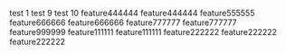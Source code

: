 test 1
test 9
test 10
feature444444
feature444444
feature555555
feature666666
feature666666
feature777777
feature777777
feature999999
feature111111
feature111111
feature222222
feature222222
feature222222
